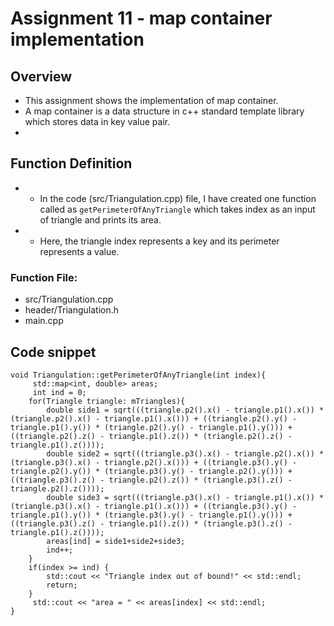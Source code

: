 # Assignment 11 - map container implementation #
## Overview ## 
* This assignment shows the implementation of map container.
* A map container is a data structure in c++ standard template library which stores data in key value pair.
* 
## Function Definition ##
* * In the code (src/Triangulation.cpp) file, I have created one function called as `getPerimeterOfAnyTriangle` which takes index as an input of triangle and prints its area.
* * Here, the triangle index represents a key and its perimeter represents a value.
### Function File: ###
* src/Triangulation.cpp
* header/Triangulation.h
* main.cpp 
## Code snippet ##
```
void Triangulation::getPerimeterOfAnyTriangle(int index){
     std::map<int, double> areas;
     int ind = 0;
    for(Triangle triangle: mTriangles){
        double side1 = sqrt(((triangle.p2().x() - triangle.p1().x()) * (triangle.p2().x() - triangle.p1().x())) + ((triangle.p2().y() - triangle.p1().y()) * (triangle.p2().y() - triangle.p1().y())) + ((triangle.p2().z() - triangle.p1().z()) * (triangle.p2().z() - triangle.p1().z())));
        double side2 = sqrt(((triangle.p3().x() - triangle.p2().x()) * (triangle.p3().x() - triangle.p2().x())) + ((triangle.p3().y() - triangle.p2().y()) * (triangle.p3().y() - triangle.p2().y())) + ((triangle.p3().z() - triangle.p2().z()) * (triangle.p3().z() - triangle.p2().z())));
        double side3 = sqrt(((triangle.p3().x() - triangle.p1().x()) * (triangle.p3().x() - triangle.p1().x())) + ((triangle.p3().y() - triangle.p1().y()) * (triangle.p3().y() - triangle.p1().y())) + ((triangle.p3().z() - triangle.p1().z()) * (triangle.p3().z() - triangle.p1().z())));
        areas[ind] = side1+side2+side3;
        ind++;
    }
    if(index >= ind) {
        std::cout << "Triangle index out of bound!" << std::endl;
        return;
    }
     std::cout << "area = " << areas[index] << std::endl;
}
```





